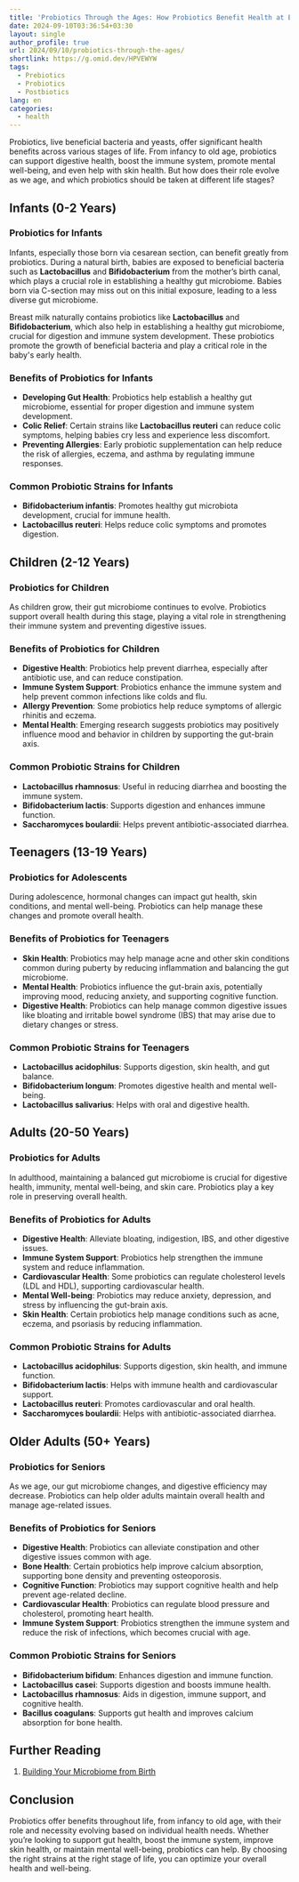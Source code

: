 ```yaml
---
title: 'Probiotics Through the Ages: How Probiotics Benefit Health at Every Life Stage'
date: 2024-09-10T03:36:54+03:30
layout: single
author_profile: true
url: 2024/09/10/probiotics-through-the-ages/
shortlink: https://g.omid.dev/HPVEWYW
tags:
  - Prebiotics
  - Probiotics
  - Postbiotics
lang: en
categories: 
  - health
---
```

Probiotics, live beneficial bacteria and yeasts, offer significant health benefits across various stages of life. From infancy to old age, probiotics can support digestive health, boost the immune system, promote mental well-being, and even help with skin health. But how does their role evolve as we age, and which probiotics should be taken at different life stages?

## **Infants (0-2 Years)**

### **Probiotics for Infants**

Infants, especially those born via cesarean section, can benefit greatly from probiotics. During a natural birth, babies are exposed to beneficial bacteria such as **Lactobacillus** and **Bifidobacterium** from the mother’s birth canal, which plays a crucial role in establishing a healthy gut microbiome. Babies born via C-section may miss out on this initial exposure, leading to a less diverse gut microbiome.

Breast milk naturally contains probiotics like **Lactobacillus** and **Bifidobacterium**, which also help in establishing a healthy gut microbiome, crucial for digestion and immune system development. These probiotics promote the growth of beneficial bacteria and play a critical role in the baby's early health.

### **Benefits of Probiotics for Infants**

- **Developing Gut Health**: Probiotics help establish a healthy gut microbiome, essential for proper digestion and immune system development.
- **Colic Relief**: Certain strains like **Lactobacillus reuteri** can reduce colic symptoms, helping babies cry less and experience less discomfort.
- **Preventing Allergies**: Early probiotic supplementation can help reduce the risk of allergies, eczema, and asthma by regulating immune responses.

### **Common Probiotic Strains for Infants**

- **Bifidobacterium infantis**: Promotes healthy gut microbiota development, crucial for immune health.
- **Lactobacillus reuteri**: Helps reduce colic symptoms and promotes digestion.

## **Children (2-12 Years)**

### **Probiotics for Children**

As children grow, their gut microbiome continues to evolve. Probiotics support overall health during this stage, playing a vital role in strengthening their immune system and preventing digestive issues.

### **Benefits of Probiotics for Children**

- **Digestive Health**: Probiotics help prevent diarrhea, especially after antibiotic use, and can reduce constipation.
- **Immune System Support**: Probiotics enhance the immune system and help prevent common infections like colds and flu.
- **Allergy Prevention**: Some probiotics help reduce symptoms of allergic rhinitis and eczema.
- **Mental Health**: Emerging research suggests probiotics may positively influence mood and behavior in children by supporting the gut-brain axis.

### **Common Probiotic Strains for Children**

- **Lactobacillus rhamnosus**: Useful in reducing diarrhea and boosting the immune system.
- **Bifidobacterium lactis**: Supports digestion and enhances immune function.
- **Saccharomyces boulardii**: Helps prevent antibiotic-associated diarrhea.

## **Teenagers (13-19 Years)**

### **Probiotics for Adolescents**

During adolescence, hormonal changes can impact gut health, skin conditions, and mental well-being. Probiotics can help manage these changes and promote overall health.

### **Benefits of Probiotics for Teenagers**

- **Skin Health**: Probiotics may help manage acne and other skin conditions common during puberty by reducing inflammation and balancing the gut microbiome.
- **Mental Health**: Probiotics influence the gut-brain axis, potentially improving mood, reducing anxiety, and supporting cognitive function.
- **Digestive Health**: Probiotics can help manage common digestive issues like bloating and irritable bowel syndrome (IBS) that may arise due to dietary changes or stress.

### **Common Probiotic Strains for Teenagers**

- **Lactobacillus acidophilus**: Supports digestion, skin health, and gut balance.
- **Bifidobacterium longum**: Promotes digestive health and mental well-being.
- **Lactobacillus salivarius**: Helps with oral and digestive health.

## **Adults (20-50 Years)**

### **Probiotics for Adults**

In adulthood, maintaining a balanced gut microbiome is crucial for digestive health, immunity, mental well-being, and skin care. Probiotics play a key role in preserving overall health.

### **Benefits of Probiotics for Adults**

- **Digestive Health**: Alleviate bloating, indigestion, IBS, and other digestive issues.
- **Immune System Support**: Probiotics help strengthen the immune system and reduce inflammation.
- **Cardiovascular Health**: Some probiotics can regulate cholesterol levels (LDL and HDL), supporting cardiovascular health.
- **Mental Well-being**: Probiotics may reduce anxiety, depression, and stress by influencing the gut-brain axis.
- **Skin Health**: Certain probiotics help manage conditions such as acne, eczema, and psoriasis by reducing inflammation.

### **Common Probiotic Strains for Adults**

- **Lactobacillus acidophilus**: Supports digestion, skin health, and immune function.
- **Bifidobacterium lactis**: Helps with immune health and cardiovascular support.
- **Lactobacillus reuteri**: Promotes cardiovascular and oral health.
- **Saccharomyces boulardii**: Helps with antibiotic-associated diarrhea.

## **Older Adults (50+ Years)**

### **Probiotics for Seniors**

As we age, our gut microbiome changes, and digestive efficiency may decrease. Probiotics can help older adults maintain overall health and manage age-related issues.

### **Benefits of Probiotics for Seniors**

- **Digestive Health**: Probiotics can alleviate constipation and other digestive issues common with age.
- **Bone Health**: Certain probiotics help improve calcium absorption, supporting bone density and preventing osteoporosis.
- **Cognitive Function**: Probiotics may support cognitive health and help prevent age-related decline.
- **Cardiovascular Health**: Probiotics can regulate blood pressure and cholesterol, promoting heart health.
- **Immune System Support**: Probiotics strengthen the immune system and reduce the risk of infections, which becomes crucial with age.

### **Common Probiotic Strains for Seniors**

- **Bifidobacterium bifidum**: Enhances digestion and immune function.
- **Lactobacillus casei**: Supports digestion and boosts immune health.
- **Lactobacillus rhamnosus**: Aids in digestion, immune support, and cognitive health.
- **Bacillus coagulans**: Supports gut health and improves calcium absorption for bone health.

## Further Reading

1. [Building Your Microbiome from Birth](https://www.amnh.org/exhibitions/the-secret-world-inside-you/microbiome-at-birth)

## **Conclusion**

Probiotics offer benefits throughout life, from infancy to old age, with their role and necessity evolving based on individual health needs. Whether you’re looking to support gut health, boost the immune system, improve skin health, or maintain mental well-being, probiotics can help. By choosing the right strains at the right stage of life, you can optimize your overall health and well-being.
